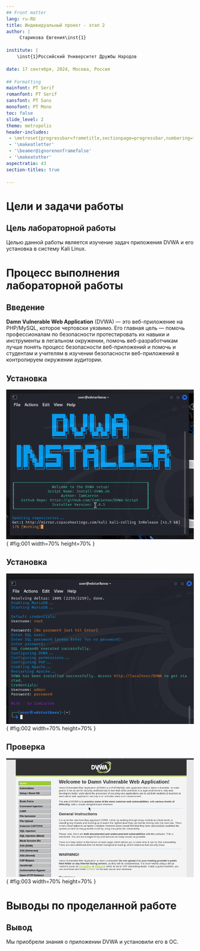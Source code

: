 ```yaml
---
## Front matter
lang: ru-RU
title: Индивидуальный проект - этап 2
author: |
	 Старикова Евгения\inst{1}

institute: |
	\inst{1}Российский Университет Дружбы Народов

date: 17 сентября, 2024, Москва, Россия

## Formatting
mainfont: PT Serif
romanfont: PT Serif
sansfont: PT Sans
monofont: PT Mono
toc: false
slide_level: 2
theme: metropolis
header-includes: 
 - \metroset{progressbar=frametitle,sectionpage=progressbar,numbering=fraction}
 - '\makeatletter'
 - '\beamer@ignorenonframefalse'
 - '\makeatother'
aspectratio: 43
section-titles: true

---
```


# Цели и задачи работы

## Цель лабораторной работы

Целью данной работы является изучение задач приложения DVWA и его установка в систему Kali Linux.

# Процесс выполнения лабораторной работы

## Введение

**Damn Vulnerable Web Application** (DVWA) — это веб-приложение на PHP/MySQL, которое чертовски уязвимо. Его главная цель — помочь профессионалам по безопасности протестировать их навыки и инструменты в легальном окружении, помочь веб-разработчикам лучше понять процесс безопасности веб-приложений и помочь и студентам и учителям в изучении безопасности веб-приложений в контролируем окружении аудитории.

## Установка

![Запуск скрипта](image/01.png){ #fig:001 width=70% height=70% }

## Установка

![Окончание установки](image/02.png){ #fig:002 width=70% height=70% }

## Проверка

![Страница DVWA в браузере](image/03.png){ #fig:003 width=70% height=70% }

# Выводы по проделанной работе

## Вывод

Мы приобрели знания о приложении DVWA и установили его в ОС.